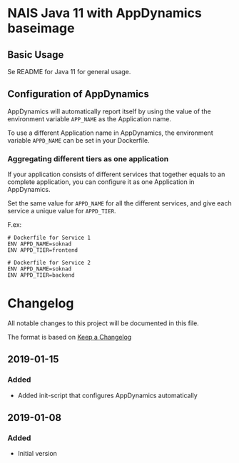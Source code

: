 NAIS Java 11 with AppDynamics baseimage
=======================================

Basic Usage
---------------------

Se README for Java 11 for general usage.

## Configuration of AppDynamics

AppDynamics will automatically report itself by using the value of the
environment variable `APP_NAME` as the Application name.

To use a different Application name in AppDynamics, the environment variable
`APPD_NAME` can be set in your Dockerfile.

### Aggregating different tiers as one application

If your application consists of different services that together equals to an
complete application, you can configure it as one Application in AppDynamics.

Set the same value for `APPD_NAME` for all the different services, and give each
service a unique value for `APPD_TIER`.

F.ex:
```
# Dockerfile for Service 1
ENV APPD_NAME=soknad
ENV APPD_TIER=frontend

# Dockerfile for Service 2
ENV APPD_NAME=soknad
ENV APPD_TIER=backend
```

# Changelog
All notable changes to this project will be documented in this file.

The format is based on [Keep a Changelog](http://keepachangelog.com/en/1.0.0/)

## 2019-01-15

### Added
- Added init-script that configures AppDynamics automatically

## 2019-01-08

### Added
- Initial version

